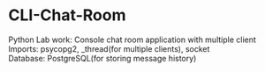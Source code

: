 # CLI-Chat-Room
Python Lab work: Console chat room application with multiple client           
Imports: psycopg2, _thread(for multiple clients), socket          
Database: PostgreSQL(for storing message history)           
